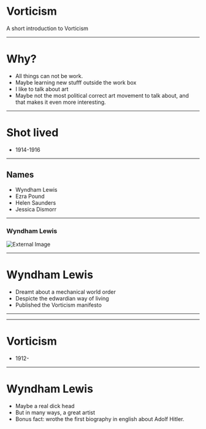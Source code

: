# Vorticism

A short introduction to Vorticism

---
# Why?
- All things can not be work.
- Maybe learning new stufff outside the work box
- I like to talk about art
- Maybe not the most political correct art movement to talk about, and that makes it even more interesting.

---
# Shot lived

- 1914-1916

---
## Names

- Wyndham Lewis
- Ezra Pound
- Helen Saunders
- Jessica Dismorr

---
### Wyndham Lewis


![External Image](http://www.bridgemanimages.com/uploads/e15a81540a59c197cb5df6e8a0b635bcf0997e15.JPG)


---
# Wyndham Lewis

- Dreamt about a mechanical world order
- Despicte the edwardian way of living
- Published the Vorticism manifesto
---



---
# Vorticism

- 1912-
---

# Wyndham Lewis

- Maybe a real dick head
- But in many ways, a great artist
- Bonus fact: wrothe the first biography in english about Adolf Hitler.
